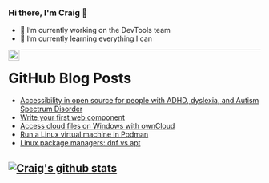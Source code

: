 ### Hi there, I'm Craig 👋

<!--
**CraigTeelFugro/CraigTeelFugro** is a ✨ _special_ ✨ repository because its `README.md` (this file) appears on your GitHub profile.

Here are some ideas to get you started:
-->

- 🔭 I’m currently working on the DevTools team
- 🌱 I’m currently learning everything I can

[<img align="left" alt="Craig Teel | LinkedIn" width="22px" src="https://cdn.jsdelivr.net/npm/simple-icons@v3/icons/linkedin.svg" />][linkedin]

---

# GitHub Blog Posts

<!-- BLOG-POST-LIST:START -->
- [Accessibility in open source for people with ADHD, dyslexia, and Autism Spectrum Disorder](https://opensource.com/article/21/7/open-source-neurodiversity)
- [Write your first web component](https://opensource.com/article/21/7/web-components)
- [Access cloud files on Windows with ownCloud](https://opensource.com/article/21/7/owncloud-windows-files)
- [Run a Linux virtual machine in Podman](https://opensource.com/article/21/7/linux-podman)
- [Linux package managers: dnf vs apt](https://opensource.com/article/21/7/dnf-vs-apt)
<!-- BLOG-POST-LIST:END -->

## [![Craig's github stats](https://github-readme-stats.vercel.app/api?username=craigteelfugro)](https://github.com/anuraghazra/github-readme-stats)


[linkedin]: https://linkedin.com/in/craig-teel-b8786771
